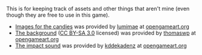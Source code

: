This is for keeping track of assets and other things that aren't mine (even though they are free to use in this game).

* [Images for the candies][candy-img] was provided by [lumimae][lumimae] at [opengameart.org][opengameart]
* [The background][background] ([CC BY-SA 3.0][CC3.0] licensed) was provided by [thomaswp] at [opengameart.org][opengameart]
* [The impact sound][impact] was provided by [kddekadenz][kddekadenz] at [opengameart.org][opengameart]

[candy-img]: http://opengameart.org/content/candy-pack-1
[lumimae]: http://opengameart.org/users/lumimae
[opengameart]: http://opengameart.org
[background]: http://opengameart.org/content/tiling-background-pack-ground
[thomaswp]: http://opengameart.org/users/thomaswp
[CC3.0]: http://creativecommons.org/licenses/by-sa/3.0/
[impact]: http://opengameart.org/content/break-pumpkin
[kddekadenz]: http://opengameart.org/users/kddekadenz